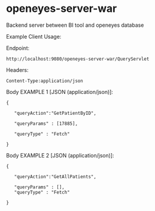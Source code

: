 # openeyes-server-war
Backend server between BI tool and openeyes database


Example Client Usage:

Endpoint:
```
http://localhost:9080/openeyes-server-war/QueryServlet
```
Headers:
```
Content-Type:application/json
```
Body EXAMPLE 1  [JSON (application/json)]:
```
{

   "queryAction":"GetPatientByID",

   "queryParams" : [17885],

   "queryType" : "Fetch"

}
```

Body EXAMPLE 2  [JSON (application/json)]:
```
{

   "queryAction":"GetAllPatients",

   "queryParams" : [],
   "queryType" : "Fetch"

}
```